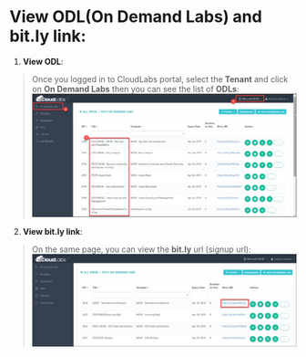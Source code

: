 
# View ODL(On Demand Labs) and bit.ly link:

1. **View ODL**:
> Once you logged in to CloudLabs portal, select the **Tenant** and click on **On Demand Labs** then you can see the list of **ODLs**:
![](images/odl.png)

2. **View bit.ly link**:
> On the same page, you can view the **bit.ly** url (signup url):
![](images/bitly01.png)
 


